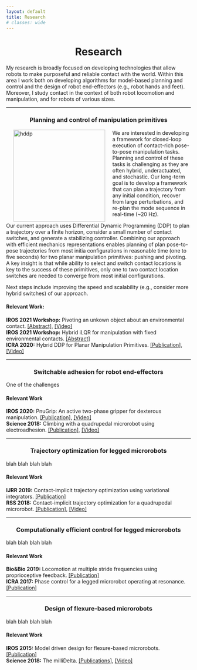 ```yaml
---
layout: default
title: Research
# classes: wide
---
```

<h1 style="text-align:center;"> Research </h1>

My research is broadly focused on developing technologies that allow robots to make purposeful and reliable contact with the world. Within this area I work both on developing algorithms for model-based planning and control and the design of robot end-effectors (e.g., robot hands and feet). Moreover, I study contact in the context of both robot locomotion and manipulation, and for robots of various sizes. 

<!-- ########################## Entry 0 ############################# -->
--- 

<h3 style="text-align:center;"> Planning and control of manipulation primitives </h3>

<img src="/assets/img/ilqr-primitives.png" alt="hddp" align=left width="250" height="250" hspace="20"> 
We are interested in developing a framework for closed-loop execution of contact-rich pose-to-pose manipulation tasks. Planning and control of these tasks is challenging as they are often hybrid, underactuated, and stochastic. Our long-term goal is to develop a framework that can plan a trajectory from any initial condition, recover from large perturbations, and re-plan the mode sequence in real-time (~20 Hz).

Our current approach uses Differential Dynamic Programming (DDP) to plan a trajectory over a finite horizon, consider a small number of contact switches, and generate a stabilizing controller. Combining our approach with efficient mechanics representations enables planning of plan pose-to-pose trajectories from most initia configurations in reasonable time (one to five seconds) for two planar manipulation primitives: pushing and pivoting. A key insight is that while ability to select and switch contact locations is key to the success of these primitives, only one to two contact location switches are needed to converge from most initial configurations.

Next steps include improving the speed and scalability (e.g., consider more hybrid switches) of our approach.

#### Relevant Work: 

**IROS 2021 Workshop:** Pivoting an unkown object about an environmental contact. [[Abstract]](https://wvrtc.com/iros2020/contributed-abstracts/doshi.pdf), [[Video]](https://wvrtc.com/iros2020/contributed-abstracts.shtml#) <br>
**IROS 2021 Workshop:** Hybrid iLQR for manipulation with fixed environmental contacts. [[Abstract]](https://drive.google.com/file/d/1U4rOjIZ4KvS9X7MZOA6VnEBE9bek4FCR/view) <br> 
**ICRA 2020:** Hybrid DDP for Planar Manipulation Primitives. [[Publication]](https://ieeexplore.ieee.org/document/9197414), [[Video]](https://www.youtube.com/watch?v=YGSe4cUfq6Q&feature=youtu.be&ab_channel=MCubeLabMIT) <br>

<!-- ########################## Entry 1 ############################# -->
---

<h3 style="text-align:center;"> Switchable adhesion for robot end-effectors </h3>

One of the challenges 

#### Relevant Work  

**IROS 2020:** PnuGrip: An active two-phase gripper for dexterous manipulation. [[Publication]](http://ras.papercept.net/images/temp/IROS/files/1356.pdf), [[Video]]() <br>
**Science 2018:**  Climbing with a quadrupedal microrobot using electroadhesion. [[Publication]](https://robotics.sciencemag.org/content/3/25/eaau3038), [[Video]](https://www.youtube.com/watch?v=hPqFJ_lwHjY&ab_channel=MicroroboticsLab) <br>

<!-- ########################## Entry 2 ############################# -->
---

<h3 style="text-align:center;"> Trajectory optimization for legged microrobots</h3>

blah blah blah blah 

#### Relevant Work  

**IJRR 2019:** Contact-implicit trajectory optimization using variational integrators. [[Publication]](https://journals.sagepub.com/doi/full/10.1177/0278364919849235)<br>
**RSS 2018:** Contact-implicit trajectory optimization for a quadrupedal microrobot. [[Publication]](http://www.roboticsproceedings.org/rss14/p41.pdf), [[Video]](https://www.youtube.com/watch?v=fg5MiyJ7dXw&ab_channel=HarvardAgileRoboticsLab) <br>

<!-- ########################## Entry 3 ############################# -->
---

<h3 style="text-align:center;"> Computationally efficient control for legged microrobots </h3>

blah blah blah blah 

#### Relevant Work  

**Bio&Bio 2019:** Locomotion at multiple stride frequencies using proprioceptive feedback. [[Publication]](https://journals.sagepub.com/doi/full/10.1177/0278364919849235) <br>
**ICRA 2017:** Phase control for a legged microrobot operating at resonance. [[Publication]](https://ieeexplore.ieee.org/document/7989704) <br>

<!-- ########################## Entry 3 ############################# -->
---

<h3 style="text-align:center;"> Design of flexure-based microrobots </h3>

blah blah blah blah 

#### Relevant Work  



**IROS 2015:** Model driven design for flexure-based microrobots. [[Publication]](https://ieeexplore.ieee.org/document/7353959) <br>
**Science 2018:** The milliDelta. [[Publications]](https://robotics.sciencemag.org/content/3/14/eaar3018), [[Video]](https://www.youtube.com/watch?v=rHUnqYDgUFY) <br>




